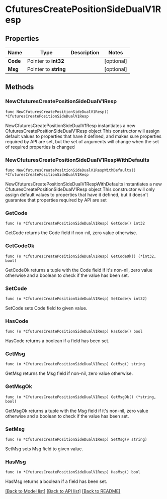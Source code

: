 # CfuturesCreatePositionSideDualV1Resp

## Properties

Name | Type | Description | Notes
------------ | ------------- | ------------- | -------------
**Code** | Pointer to **int32** |  | [optional] 
**Msg** | Pointer to **string** |  | [optional] 

## Methods

### NewCfuturesCreatePositionSideDualV1Resp

`func NewCfuturesCreatePositionSideDualV1Resp() *CfuturesCreatePositionSideDualV1Resp`

NewCfuturesCreatePositionSideDualV1Resp instantiates a new CfuturesCreatePositionSideDualV1Resp object
This constructor will assign default values to properties that have it defined,
and makes sure properties required by API are set, but the set of arguments
will change when the set of required properties is changed

### NewCfuturesCreatePositionSideDualV1RespWithDefaults

`func NewCfuturesCreatePositionSideDualV1RespWithDefaults() *CfuturesCreatePositionSideDualV1Resp`

NewCfuturesCreatePositionSideDualV1RespWithDefaults instantiates a new CfuturesCreatePositionSideDualV1Resp object
This constructor will only assign default values to properties that have it defined,
but it doesn't guarantee that properties required by API are set

### GetCode

`func (o *CfuturesCreatePositionSideDualV1Resp) GetCode() int32`

GetCode returns the Code field if non-nil, zero value otherwise.

### GetCodeOk

`func (o *CfuturesCreatePositionSideDualV1Resp) GetCodeOk() (*int32, bool)`

GetCodeOk returns a tuple with the Code field if it's non-nil, zero value otherwise
and a boolean to check if the value has been set.

### SetCode

`func (o *CfuturesCreatePositionSideDualV1Resp) SetCode(v int32)`

SetCode sets Code field to given value.

### HasCode

`func (o *CfuturesCreatePositionSideDualV1Resp) HasCode() bool`

HasCode returns a boolean if a field has been set.

### GetMsg

`func (o *CfuturesCreatePositionSideDualV1Resp) GetMsg() string`

GetMsg returns the Msg field if non-nil, zero value otherwise.

### GetMsgOk

`func (o *CfuturesCreatePositionSideDualV1Resp) GetMsgOk() (*string, bool)`

GetMsgOk returns a tuple with the Msg field if it's non-nil, zero value otherwise
and a boolean to check if the value has been set.

### SetMsg

`func (o *CfuturesCreatePositionSideDualV1Resp) SetMsg(v string)`

SetMsg sets Msg field to given value.

### HasMsg

`func (o *CfuturesCreatePositionSideDualV1Resp) HasMsg() bool`

HasMsg returns a boolean if a field has been set.


[[Back to Model list]](../README.md#documentation-for-models) [[Back to API list]](../README.md#documentation-for-api-endpoints) [[Back to README]](../README.md)


